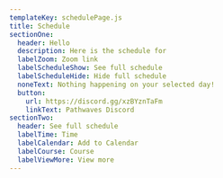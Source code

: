 ```yaml
---
templateKey: schedulePage.js
title: Schedule
sectionOne:
  header: Hello
  description: Here is the schedule for
  labelZoom: Zoom link
  labelScheduleShow: See full schedule
  labelScheduleHide: Hide full schedule
  noneText: Nothing happening on your selected day!
  button:
    url: https://discord.gg/xzBYznTaFm
    linkText: Pathwaves Discord
sectionTwo:
  header: See full schedule
  labelTime: Time
  labelCalendar: Add to Calendar
  labelCourse: Course
  labelViewMore: View more
---
```

